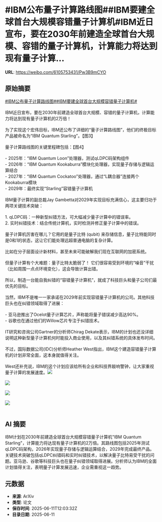 # #IBM公布量子计算路线图##IBM要建全球首台大规模容错量子计算机#IBM近日宣布，要在2030年前建造全球首台大规模、容错的量子计算机，计算能力将达到现有量子计算...

**URL**: https://weibo.com/6105753431/Pw3B9mCYO

## 原始摘要

<a href="https://m.weibo.cn/search?containerid=231522type%3D1%26t%3D10%26q%3D%23IBM%E5%85%AC%E5%B8%83%E9%87%8F%E5%AD%90%E8%AE%A1%E7%AE%97%E8%B7%AF%E7%BA%BF%E5%9B%BE%23&amp;extparam=%23IBM%E5%85%AC%E5%B8%83%E9%87%8F%E5%AD%90%E8%AE%A1%E7%AE%97%E8%B7%AF%E7%BA%BF%E5%9B%BE%23" data-hide=""><span class="surl-text">#IBM公布量子计算路线图#</span></a><a href="https://m.weibo.cn/search?containerid=231522type%3D1%26t%3D10%26q%3D%23IBM%E8%A6%81%E5%BB%BA%E5%85%A8%E7%90%83%E9%A6%96%E5%8F%B0%E5%A4%A7%E8%A7%84%E6%A8%A1%E5%AE%B9%E9%94%99%E9%87%8F%E5%AD%90%E8%AE%A1%E7%AE%97%E6%9C%BA%23&amp;extparam=%23IBM%E8%A6%81%E5%BB%BA%E5%85%A8%E7%90%83%E9%A6%96%E5%8F%B0%E5%A4%A7%E8%A7%84%E6%A8%A1%E5%AE%B9%E9%94%99%E9%87%8F%E5%AD%90%E8%AE%A1%E7%AE%97%E6%9C%BA%23" data-hide=""><span class="surl-text">#IBM要建全球首台大规模容错量子计算机#</span></a><br><br>IBM近日宣布，要在2030年前建造全球首台大规模、容错的量子计算机，计算能力将达到现有量子计算机的2万倍！<br><br>为了实现这个宏伟目标，IBM还公布了详细的“量子计算路线图”，他们的终极目标产品被命名为“IBM Quantum Starling”。【图3】<br><br>量子计算路线图的关键里程碑包括：【图4】<br><br>- 2025年：“IBM Quantum Loon”处理器，测试qLDPC码架构组件<br>- 2026年：“IBM Quantum Kookaburra”模块化处理器，实现量子存储与逻辑运算结合<br>- 2027年：“IBM Quantum Cockatoo”处理器，通过“L耦合器”连接两个Kookaburra模块<br>- 2029年：最终实现“Starling”容错量子计算机<br><br>IBM量子计算的副总裁Jay Gambetta对2029年实现目标充满信心，这主要归功于两项关键技术突破：<br><br>1. qLDPC码：一种新型纠错方法，可大幅减少量子计算中的错误率。<br>2. 实时纠错技术：结合传统计算机，实时检测并修正量子计算中的错误。<br> <br>量子计算机厉害在哪儿？它用的是量子比特 (qubit) 来存储信息，量子比特能同时是0和1的状态，这让它们能处理远超普通电脑的复杂计算。<br><br>比如在分子层面设计新材料，甚至未来可能破解我们现在互联网的加密系统。<br><br>但量子计算有个大难题：量子比特太脆弱了！ 它们很容易受到环境的“噪音”干扰（比如周围一点点环境变化），这会导致计算出错。<br><br>所以，制造一台能自我纠错的“容错量子计算机”，就成了科技巨头和量子公司们最优先的目标。<br><br>当然，IBM不是唯一一家承诺在2029年前实现容错量子计算机的公司。其他科技巨头也在纠错领域取得了进展：<br><br>- 亚马逊推出了Ocelot量子计算芯片，声称能将量子错误减少高达90%。<br>- 谷歌也在通过他们的Willow芯片专注于纠错技术。<br><br>IT研究和咨询公司Gartner的分析师Chirag Dekate表示，IBM的计划也还没详细说明这种新型量子计算机何时能投入商业使用，以及其纠错系统的具体发布时间。<br><br>不过，国际数据公司(IDC)分析师Heather West指出，IBM这个建造容错量子计算机的计划非常全面，这本身就值得关注。<br><br>West还补充说，IBM的这个计划应该给所有企业和科技界敲响警钟，让大家重视量子计算的发展速度。<img style="" src="https://tvax2.sinaimg.cn/large/006Fd7o3gy1i2bitgjfs8j30jg0ay7af.jpg" referrerpolicy="no-referrer"><br><br><img style="" src="https://tvax4.sinaimg.cn/large/006Fd7o3gy1i2bith7oilj30zk0k0dmb.jpg" referrerpolicy="no-referrer"><br><br><img style="" src="https://tvax1.sinaimg.cn/large/006Fd7o3gy1i2bitivgs7j30zk0jzn52.jpg" referrerpolicy="no-referrer"><br><br><img style="" src="https://tvax3.sinaimg.cn/large/006Fd7o3gy1i2bitjsu19j30rs0fnjvg.jpg" referrerpolicy="no-referrer"><br><br>

## AI 摘要

IBM计划在2030年前建造全球首台大规模容错量子计算机"IBM Quantum Starling"，计算能力将达现有量子计算机的2万倍。其路线图包括2025年测试qLDPC码架构，2026年实现量子存储与逻辑运算结合，2029年完成最终产品。关键技术突破包括qLDPC纠错码和实时纠错技术，以解决量子比特易受干扰的问题。亚马逊、谷歌等科技巨头也在量子纠错领域取得进展。分析师认为IBM的全面计划值得关注，表明量子计算发展迅速，企业需重视这一趋势。

## 元数据

- **来源**: ArXiv
- **类型**: 论文
- **保存时间**: 2025-06-11T12:03:32Z
- **目录日期**: 2025-06-11
